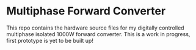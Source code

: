 # Multiphase Forward Converter
This repo contains the hardware source files for my digitally controlled multiphase isolated 1000W forward
converter. This is a work in progress, first prototype is yet to
be built up!
